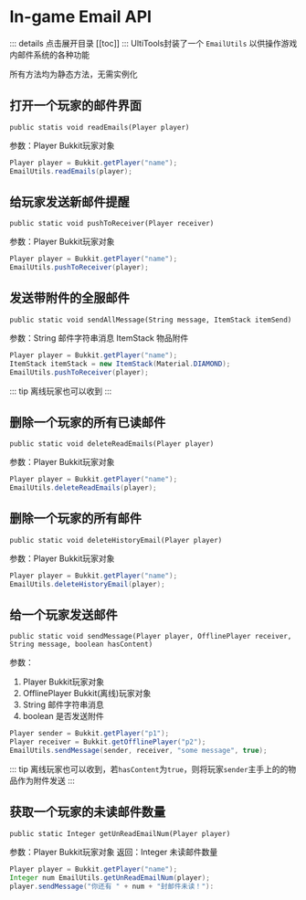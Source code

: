 # In-game Email API <Badge text="UltiTools 5.1.2+" vertical="middle"/>
::: details 点击展开目录
[[toc]]
:::
UltiTools封装了一个 `EmailUtils` 以供操作游戏内邮件系统的各种功能

所有方法均为静态方法，无需实例化

## 打开一个玩家的邮件界面
`public statis void readEmails(Player player)`

参数：Player Bukkit玩家对象
```java
Player player = Bukkit.getPlayer("name");
EmailUtils.readEmails(player);
```

## 给玩家发送新邮件提醒
`public static void pushToReceiver(Player receiver)`

参数：Player Bukkit玩家对象
```java
Player player = Bukkit.getPlayer("name");
EmailUtils.pushToReceiver(player);
```

## 发送带附件的全服邮件
`public static void sendAllMessage(String message, ItemStack itemSend)`

参数：String 邮件字符串消息 ItemStack 物品附件
```java
Player player = Bukkit.getPlayer("name");
ItemStack itemStack = new ItemStack(Material.DIAMOND);
EmailUtils.pushToReceiver(player);
```
::: tip
离线玩家也可以收到
:::

## 删除一个玩家的所有已读邮件
`public static void deleteReadEmails(Player player)`

参数：Player Bukkit玩家对象
```java
Player player = Bukkit.getPlayer("name");
EmailUtils.deleteReadEmails(player);
```

## 删除一个玩家的所有邮件
`public static void deleteHistoryEmail(Player player)`

参数：Player Bukkit玩家对象
```java
Player player = Bukkit.getPlayer("name");
EmailUtils.deleteHistoryEmail(player);
```

## 给一个玩家发送邮件
`public static void sendMessage(Player player, OfflinePlayer receiver, String message, boolean hasContent)`

参数：
1. Player Bukkit玩家对象
2. OfflinePlayer Bukkit(离线)玩家对象
3. String 邮件字符串消息
4. boolean 是否发送附件
```java
Player sender = Bukkit.getPlayer("p1");
Player receiver = Bukkit.getOfflinePlayer("p2");
EmailUtils.sendMessage(sender, receiver, "some message", true);
```
::: tip
离线玩家也可以收到，若`hasContent`为`true`，则将玩家`sender`主手上的的物品作为附件发送
:::

## 获取一个玩家的未读邮件数量
`public static Integer getUnReadEmailNum(Player player)`

参数：Player Bukkit玩家对象
返回：Integer 未读邮件数量
```java
Player player = Bukkit.getPlayer("name");
Integer num EmailUtils.getUnReadEmailNum(player);
player.sendMessage("你还有 " + num + "封邮件未读！"):
```